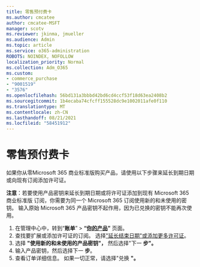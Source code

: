 ```yaml
---
title: 零售预付费卡
ms.author: cmcatee
author: cmcatee-MSFT
manager: scotv
ms.reviewer: jkinma, jmueller
ms.audience: Admin
ms.topic: article
ms.service: o365-administration
ROBOTS: NOINDEX, NOFOLLOW
localization_priority: Normal
ms.collection: Adm_O365
ms.custom:
- commerce_purchase
- "9001519"
- "3576"
ms.openlocfilehash: 56bd131a3bbbd42bd6cd4ccf53f18d63ea2408b2
ms.sourcegitcommit: 1b4ecaba74cfcff155528dc9e1002011afe0f110
ms.translationtype: MT
ms.contentlocale: zh-CN
ms.lasthandoff: 08/21/2021
ms.locfileid: "58451912"
---
```

# <a name="retail-prepaid-card"></a>零售预付费卡

如果你从零Microsoft 365 商业标准版购买产品，请使用以下步骤来延长到期日期或向现有订阅添加许可证。

**注意**：若要使用产品密钥来延长到期日期或将许可证添加到现有 Microsoft 365 商业标准版 订阅，你需要为同一个 Microsoft 365 订阅使用新的和未使用的密钥。 输入原始 Microsoft 365 产品密钥不起作用，因为已兑换的密钥不能再次使用。

1. 在管理中心中，转到“**账单**” > **“[你的产品](https://go.microsoft.com/fwlink/p/?linkid=842054)”** 页面。
2. 查找要扩展或添加许可证的订阅。 选择["延长结束日期"](https://go.microsoft.com/fwlink/p/?linkid=842054)[或添加更多许可证](https://go.microsoft.com/fwlink/p/?linkid=842054)。
3. 选择 **"使用新的和未使用的产品密钥"，** 然后选择"下一 **步"。**
4. 输入产品密钥，然后选择下一 **步**。
5. 查看订单详细信息。 如果一切正常，请选择"兑换 **"。**